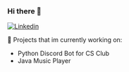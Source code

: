### Hi there 👋
[![Linkedin](https://img.shields.io/badge/-LinkedIn-blue?style=flat&logo=Linkedin&logoColor=white)](https://www.linkedin.com/in/nacim-elias-3b4834271/)

🚀 Projects that im currently working on: <br>
- Python Discord Bot for CS Club
- Java Music Player

<!--
**Nacim21/Nacim21** is a ✨ _special_ ✨ repository because its `README.md` (this file) appears on your GitHub profile.

Here are some ideas to get you started:

- 🔭 I’m currently working on ...
- 🌱 I’m currently learning ...
- 👯 I’m looking to collaborate on ...
- 🤔 I’m looking for help with ...
- 💬 Ask me about ...
- 📫 How to reach me: ...
- 😄 Pronouns: ...
- ⚡ Fun fact: ...
-->
